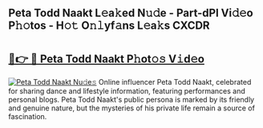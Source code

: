 ## Peta Todd Naakt L𝚎a𝚔ed N𝚞𝚍e - Part-dPl Vi𝚍𝚎o P𝚑𝚘tos - H𝚘𝚝 O𝚗𝚕yf𝚊ns L𝚎a𝚔s CXCDR

# <h2><a href="http://kf1tu9.oniu.top/?m=Peta+Todd+Naakt">🔗👉 🔴 Peta Todd Naakt P𝚑ot𝚘𝚜 V𝚒d𝚎o</a></h2>

[![Peta Todd Naakt Nu𝚍e𝚜](https://i.imgur.com/0qMVB7G.gif)](http://kf1tu9.oniu.top/?m=Peta+Todd+Naakt)
Online influencer Peta Todd Naakt, celebrated for sharing dance and lifestyle information, featuring performances and personal blogs. Peta Todd Naakt's public persona is marked by its friendly and genuine nature, but the mysteries of his private life remain a source of fascination.  
